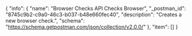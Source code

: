 {
  "info": {
    "name": "Browser Checks API Checks Browser",
    "_postman_id": "8745c9b2-c9a0-46c3-b037-b48e660fec40",
    "description": "Creates a new browser check.",
    "schema": "https://schema.getpostman.com/json/collection/v2.0.0/"
  },
  "item": []
}